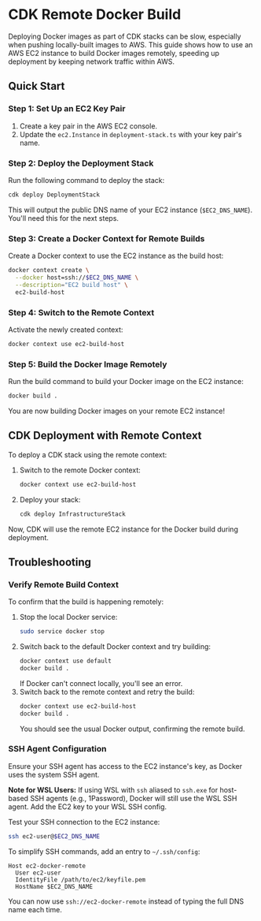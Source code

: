 # CDK Remote Docker Build

Deploying Docker images as part of CDK stacks can be slow, especially when pushing locally-built images to AWS. This guide shows how to use an AWS EC2 instance to build Docker images remotely, speeding up deployment by keeping network traffic within AWS.

## Quick Start

### Step 1: Set Up an EC2 Key Pair
1. Create a key pair in the AWS EC2 console.
2. Update the `ec2.Instance` in `deployment-stack.ts` with your key pair's name.

### Step 2: Deploy the Deployment Stack
Run the following command to deploy the stack:
```bash
cdk deploy DeploymentStack
```
This will output the public DNS name of your EC2 instance (`$EC2_DNS_NAME`). You'll need this for the next steps.

### Step 3: Create a Docker Context for Remote Builds
Create a Docker context to use the EC2 instance as the build host:
```bash
docker context create \
  --docker host=ssh://$EC2_DNS_NAME \
  --description="EC2 build host" \
  ec2-build-host
```

### Step 4: Switch to the Remote Context
Activate the newly created context:
```bash
docker context use ec2-build-host
```

### Step 5: Build the Docker Image Remotely
Run the build command to build your Docker image on the EC2 instance:
```bash
docker build .
```

You are now building Docker images on your remote EC2 instance!

## CDK Deployment with Remote Context
To deploy a CDK stack using the remote context:
1. Switch to the remote Docker context:
   ```bash
   docker context use ec2-build-host
   ```
2. Deploy your stack:
   ```bash
   cdk deploy InfrastructureStack
   ```
Now, CDK will use the remote EC2 instance for the Docker build during deployment.

## Troubleshooting

### Verify Remote Build Context
To confirm that the build is happening remotely:
1. Stop the local Docker service:
   ```bash
   sudo service docker stop
   ```
2. Switch back to the default Docker context and try building:
   ```bash
   docker context use default
   docker build .
   ```
   If Docker can't connect locally, you'll see an error.
3. Switch back to the remote context and retry the build:
   ```bash
   docker context use ec2-build-host
   docker build .
   ```
   You should see the usual Docker output, confirming the remote build.

### SSH Agent Configuration
Ensure your SSH agent has access to the EC2 instance's key, as Docker uses the system SSH agent.

**Note for WSL Users:** If using WSL with `ssh` aliased to `ssh.exe` for host-based SSH agents (e.g., 1Password), Docker will still use the WSL SSH agent. Add the EC2 key to your WSL SSH config.

Test your SSH connection to the EC2 instance:
```bash
ssh ec2-user@$EC2_DNS_NAME
```
To simplify SSH commands, add an entry to `~/.ssh/config`:
```ssh-config
Host ec2-docker-remote
  User ec2-user
  IdentityFile /path/to/ec2/keyfile.pem
  HostName $EC2_DNS_NAME
```
You can now use `ssh://ec2-docker-remote` instead of typing the full DNS name each time.
